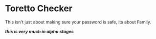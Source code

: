 # Toretto Checker

This isn't just about making sure your password is safe, its about Family.


***this is very much in alpha stages***
